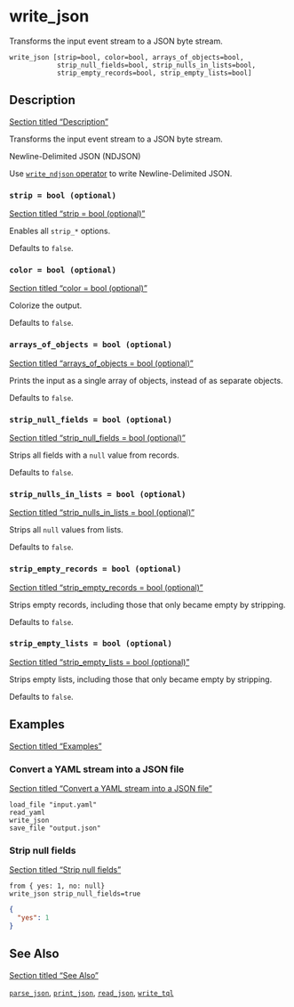 # write_json

Transforms the input event stream to a JSON byte stream.

```tql
write_json [strip=bool, color=bool, arrays_of_objects=bool,
            strip_null_fields=bool, strip_nulls_in_lists=bool,
            strip_empty_records=bool, strip_empty_lists=bool]
```

## Description

[Section titled “Description”](#description)

Transforms the input event stream to a JSON byte stream.

Newline-Delimited JSON (NDJSON)

Use [`write_ndjson` operator](/reference/operators/write_ndjson) to write Newline-Delimited JSON.

### `strip = bool (optional)`

[Section titled “strip = bool (optional)”](#strip--bool-optional)

Enables all `strip_*` options.

Defaults to `false`.

### `color = bool (optional)`

[Section titled “color = bool (optional)”](#color--bool-optional)

Colorize the output.

Defaults to `false`.

### `arrays_of_objects = bool (optional)`

[Section titled “arrays\_of\_objects = bool (optional)”](#arrays_of_objects--bool-optional)

Prints the input as a single array of objects, instead of as separate objects.

Defaults to `false`.

### `strip_null_fields = bool (optional)`

[Section titled “strip\_null\_fields = bool (optional)”](#strip_null_fields--bool-optional)

Strips all fields with a `null` value from records.

Defaults to `false`.

### `strip_nulls_in_lists = bool (optional)`

[Section titled “strip\_nulls\_in\_lists = bool (optional)”](#strip_nulls_in_lists--bool-optional)

Strips all `null` values from lists.

Defaults to `false`.

### `strip_empty_records = bool (optional)`

[Section titled “strip\_empty\_records = bool (optional)”](#strip_empty_records--bool-optional)

Strips empty records, including those that only became empty by stripping.

Defaults to `false`.

### `strip_empty_lists = bool (optional)`

[Section titled “strip\_empty\_lists = bool (optional)”](#strip_empty_lists--bool-optional)

Strips empty lists, including those that only became empty by stripping.

Defaults to `false`.

## Examples

[Section titled “Examples”](#examples)

### Convert a YAML stream into a JSON file

[Section titled “Convert a YAML stream into a JSON file”](#convert-a-yaml-stream-into-a-json-file)

```tql
load_file "input.yaml"
read_yaml
write_json
save_file "output.json"
```

### Strip null fields

[Section titled “Strip null fields”](#strip-null-fields)

```tql
from { yes: 1, no: null}
write_json strip_null_fields=true
```

```json
{
  "yes": 1
}
```

## See Also

[Section titled “See Also”](#see-also)

[`parse_json`](/reference/functions/parse_json), [`print_json`](/reference/functions/print_json), [`read_json`](/reference/operators/read_json), [`write_tql`](/reference/operators/write_tql)
